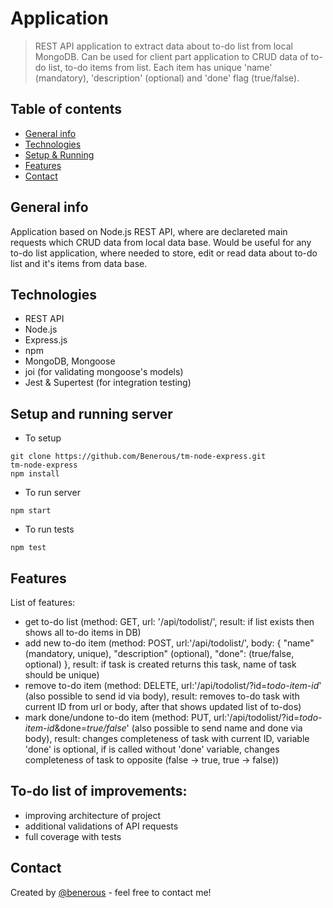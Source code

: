 # Application
> REST API application to extract data about to-do list from local MongoDB. Can be used for client part application to CRUD data of to-do list, to-do items from list. Each item has unique 'name' (mandatory), 'description' (optional) and 'done' flag (true/false).

## Table of contents
* [General info](#general-info)
* [Technologies](#technologies)
* [Setup & Running](#setup-and-running)
* [Features](#features)
* [Contact](#contact)

## General info
Application based on Node.js REST API, where are declareted main requests which CRUD data from local data base. Would be useful for any to-do list application, where needed to store, edit or read data about to-do list and it's items from data base.

## Technologies
* REST API
* Node.js
* Express.js
* npm
* MongoDB, Mongoose
* joi (for validating mongoose's models)
* Jest & Supertest (for integration testing)

## Setup and running server
* To setup
```
git clone https://github.com/Benerous/tm-node-express.git
tm-node-express
npm install
```
* To run server
```
npm start
```
* To run tests
```
npm test
```

## Features
List of features:
* get to-do list (method: GET, url: '/api/todolist/', result: if list exists then shows all to-do items in DB)
* add new to-do item (method: POST, url:'/api/todolist/', body: { "name" (mandatory, unique), "description" (optional), "done": (true/false, optional) }, result: if task is created returns this task, name of task should be unique)
* remove to-do item (method: DELETE, url:'/api/todolist/?id=*todo-item-id*' (also possible to send id via body), result: removes to-do task with current ID from url or body, after that shows updated list of to-dos)
* mark done/undone to-do item (method: PUT, url:'/api/todolist/?id=*todo-item-id*&done=*true/false*' (also possible to send name and done via body), result: changes completeness of task with current ID, variable 'done' is optional, if is called without 'done' variable, changes completeness of task to opposite (false -> true, true -> false))

## To-do list of improvements:
* improving architecture of project
* additional validations of API requests
* full coverage with tests

## Contact
Created by [@benerous](https://github.com/Benerous) - feel free to contact me!